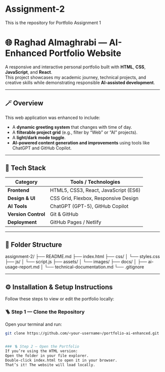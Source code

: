 # Assignment-2
This is the repository for Portfolio Assignment 1 
# 🌐 Raghad Almaghrabi — AI-Enhanced Portfolio Website

A responsive and interactive personal portfolio built with **HTML**, **CSS**, **JavaScript**, and **React**.  
This project showcases my academic journey, technical projects, and creative skills while demonstrating responsible **AI-assisted development**.

---

## 🪄 Overview

This web application was enhanced to include:
- A **dynamic greeting system** that changes with time of day.
- A **filterable project grid** (e.g., filter by “Web” or “AI” projects).
- A **light/dark mode toggle**.
- **AI-powered content generation and improvements** using tools like ChatGPT and GitHub Copilot.

---

## 🧠 Tech Stack

| Category | Tools / Technologies |
|-----------|----------------------|
| **Frontend** | HTML5, CSS3, React, JavaScript (ES6) |
| **Design & UI** | CSS Grid, Flexbox, Responsive Design |
| **AI Tools** | ChatGPT (GPT-5), GitHub Copilot |
| **Version Control** | Git & GitHub |
| **Deployment** | GitHub Pages / Netlify |

---

## 📂 Folder Structure

assignment-2/
├── README.md
├── index.html
├── css/
│   └── styles.css
├── js/
│   └── script.js
├── assets/
│   └── images/
├── docs/
│   ├── ai-usage-report.md
│   └── technical-documentation.md
└── .gitignore


---

## ⚙️ Installation & Setup Instructions

Follow these steps to view or edit the portfolio locally:

### 🪜 Step 1 — Clone the Repository
Open your terminal and run:
```bash
git clone https://github.com/<your-username>/portfolio-ai-enhanced.git


### 🪜 Step 2 — Open the Portfolio 
If you’re using the HTML version:
Open the folder in your file explorer.
Double-click index.html to open it in your browser.
That’s it! The website will load locally.
